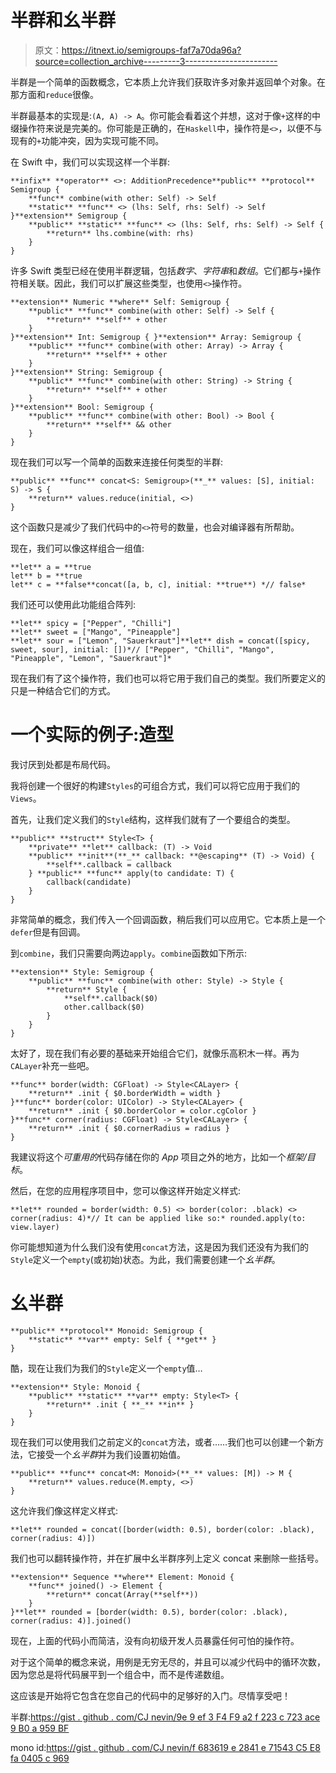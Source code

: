 # 半群和幺半群

> 原文：<https://itnext.io/semigroups-faf7a70da96a?source=collection_archive---------3----------------------->

半群是一个简单的函数概念，它本质上允许我们获取许多对象并返回单个对象。在那方面和`reduce`很像。

半群最基本的实现是:`(A, A) -> A`。你可能会看着这个并想，这对于像`+`这样的中缀操作符来说是完美的。你可能是正确的，在`Haskell`中，操作符是`<>`，以便不与现有的`+`功能冲突，因为实现可能不同。

在 Swift 中，我们可以实现这样一个半群:

```
**infix** **operator** <>: AdditionPrecedence**public** **protocol** Semigroup { 
    **func** combine(with other: Self) -> Self
    **static** **func** <> (lhs: Self, rhs: Self) -> Self
}**extension** Semigroup {
    **public** **static** **func** <> (lhs: Self, rhs: Self) -> Self {
        **return** lhs.combine(with: rhs)
    }
}
```

许多 Swift 类型已经在使用半群逻辑，包括*数字*、*字符串*和*数组*。它们都与`+`操作符相关联。因此，我们可以扩展这些类型，也使用`<>`操作符。

```
**extension** Numeric **where** Self: Semigroup {
    **public** **func** combine(with other: Self) -> Self {
        **return** **self** + other
    }
}**extension** Int: Semigroup { }**extension** Array: Semigroup {
    **public** **func** combine(with other: Array) -> Array {
        **return** **self** + other
    }
}**extension** String: Semigroup {
    **public** **func** combine(with other: String) -> String {
        **return** **self** + other
    }
}**extension** Bool: Semigroup {
    **public** **func** combine(with other: Bool) -> Bool {
        **return** **self** && other
    }
}
```

现在我们可以写一个简单的函数来连接任何类型的半群:

```
**public** **func** concat<S: Semigroup>(**_** values: [S], initial: S) -> S {
    **return** values.reduce(initial, <>)
}
```

这个函数只是减少了我们代码中的`<>`符号的数量，也会对编译器有所帮助。

现在，我们可以像这样组合一组值:

```
**let** a = **true
let** b = **true
let** c = **false**concat([a, b, c], initial: **true**) *// false*
```

我们还可以使用此功能组合阵列:

```
**let** spicy = ["Pepper", "Chilli"]
**let** sweet = ["Mango", "Pineapple"]
**let** sour = ["Lemon", "Sauerkraut"]**let** dish = concat([spicy, sweet, sour], initial: [])*// ["Pepper", "Chilli", "Mango", "Pineapple", "Lemon", "Sauerkraut"]*
```

现在我们有了这个操作符，我们也可以将它用于我们自己的类型。我们所要定义的只是一种结合它们的方式。

# 一个实际的例子:造型

我讨厌到处都是布局代码。

我将创建一个很好的构建`Styles`的可组合方式，我们可以将它应用于我们的`Views`。

首先，让我们定义我们的`Style`结构，这样我们就有了一个要组合的类型。

```
**public** **struct** Style<T> {
    **private** **let** callback: (T) -> Void
    **public** **init**(**_** callback: **@escaping** (T) -> Void) {
        **self**.callback = callback
    } **public** **func** apply(to candidate: T) {
        callback(candidate)
    }
}
```

非常简单的概念，我们传入一个回调函数，稍后我们可以应用它。它本质上是一个`defer`但是有回调。

到`combine`，我们只需要向两边`apply`。`combine`函数如下所示:

```
**extension** Style: Semigroup {
    **public** **func** combine(with other: Style) -> Style {
        **return** Style {
            **self**.callback($0)
            other.callback($0)
        }
    }
}
```

太好了，现在我们有必要的基础来开始组合它们，就像乐高积木一样。再为`CALayer`补充一些吧。

```
**func** border(width: CGFloat) -> Style<CALayer> {
    **return** .init { $0.borderWidth = width }
}**func** border(color: UIColor) -> Style<CALayer> {
    **return** .init { $0.borderColor = color.cgColor }
}**func** corner(radius: CGFloat) -> Style<CALayer> {
    **return** .init { $0.cornerRadius = radius }
}
```

我建议将这个*可重用的*代码存储在你的 *App* 项目之外的地方，比如一个*框架/目标*。

然后，在您的应用程序项目中，您可以像这样开始定义样式:

```
**let** rounded = border(width: 0.5) <> border(color: .black) <> corner(radius: 4)*// It can be applied like so:* rounded.apply(to: view.layer)
```

你可能想知道为什么我们没有使用`concat`方法，这是因为我们还没有为我们的`Style`定义一个`empty`(或初始)状态。为此，我们需要创建一个*幺半群*。

# 幺半群

```
**public** **protocol** Monoid: Semigroup {
    **static** **var** empty: Self { **get** }
}
```

酷，现在让我们为我们的`Style`定义一个`empty`值…

```
**extension** Style: Monoid {
    **public** **static** **var** empty: Style<T> {
        **return** .init { **_** **in** }
    }
}
```

现在我们可以使用我们之前定义的`concat`方法，或者……我们也可以创建一个新方法，它接受一个*幺半群*并为我们设置初始值。

```
**public** **func** concat<M: Monoid>(**_** values: [M]) -> M {
    **return** values.reduce(M.empty, <>)
}
```

这允许我们像这样定义样式:

```
**let** rounded = concat([border(width: 0.5), border(color: .black), corner(radius: 4)])
```

我们也可以翻转操作符，并在扩展中幺半群序列上定义 concat 来删除一些括号。

```
**extension** Sequence **where** Element: Monoid {
    **func** joined() -> Element {
        **return** concat(Array(**self**))
    }
}**let** rounded = [border(width: 0.5), border(color: .black), corner(radius: 4)].joined()
```

现在，上面的代码小而简洁，没有向初级开发人员暴露任何可怕的操作符。

对于这个简单的概念来说，用例是无穷无尽的，并且可以减少代码中的循环次数，因为您总是将代码展平到一个组合中，而不是传递数组。

这应该是开始将它包含在您自己的代码中的足够好的入门。尽情享受吧！

半群:[https://gist . github . com/CJ nevin/9e 9 ef 3 F4 F9 a2 f 223 c 723 ace 9 B0 a 959 BF](https://gist.github.com/cjnevin/9e9ef3f4f9a2f223c723ace9b0a959bf)

mono id:[https://gist . github . com/CJ nevin/f 683619 e 2841 e 71543 C5 E8 fa 0405 c 969](https://gist.github.com/cjnevin/f683619e2841e71543c5e8fa0405c969)